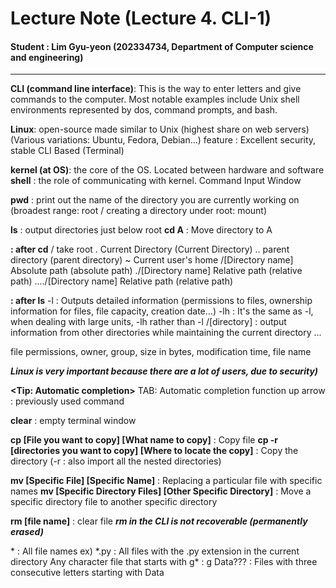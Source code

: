 # Lecture Note (Lecture 4. CLI-1)

#### Student  \: Lim Gyu-yeon (202334734, Department of Computer science and engineering)

------

**CLI (command line interface)**: This is the way to enter letters and give commands to the computer. Most notable examples include Unix shell environments represented by dos, command prompts, and bash.

**Linux**: open-source made similar to Unix (highest share on web servers)
(Various variations: Ubuntu, Fedora, Debian...)
feature : Excellent security, stable
CLI Based (Terminal)

**kernel (at OS)**: the core of the OS. Located between hardware and software
**shell** : the role of communicating with kernel. Command Input Window

**pwd** : print out the name of the directory you are currently working on 
(broadest range: root / creating a directory under root: mount)

**ls** : output directories just below root
**cd A** : Move directory to A

**<arguments> : after cd**
/ take root
. Current Directory (Current Directory)
.. parent directory (parent directory)
~ Current user's home
/[Directory name] Absolute path (absolute path)
./[Directory name] Relative path (relative path)
..../[Directory name] Relative path (relative path)

**<options> : after ls**
-l : Outputs detailed information (permissions to files, ownership information for files, file capacity, creation date...)
-lh : It's the same as -l, when dealing with large units, -lh rather than -l
/[directory] : output information from other directories while maintaining the current directory
...

**<Long format>**
file permissions, owner, group, size in bytes, modification time, file name

***Linux is very important because there are a lot of users, due to security)***

**<Tip: Automatic completion>**
TAB: Automatic completion function
up arrow : previously used command

**clear** :  empty terminal window

**cp [File you want to copy] [What name to copy]** : Copy file
**cp -r [directories you want to copy] [Where to locate the copy]** : Copy the directory (-r : also import all the nested directories)

**mv [Specific File] [Specific Name]** : Replacing a particular file with specific names
**mv [Specific Directory Files] [Other Specific Directory]** : Move a specific directory file to another specific directory

**rm [file name]** : clear file
***rm in the CLI is not recoverable (permanently erased)***

**<Wild Card>**
 \* : All file names
ex) \*.py : All files with the .py extension in the current directory
Any character file that starts with g* : g
Data??? : Files with three consecutive letters starting with Data
